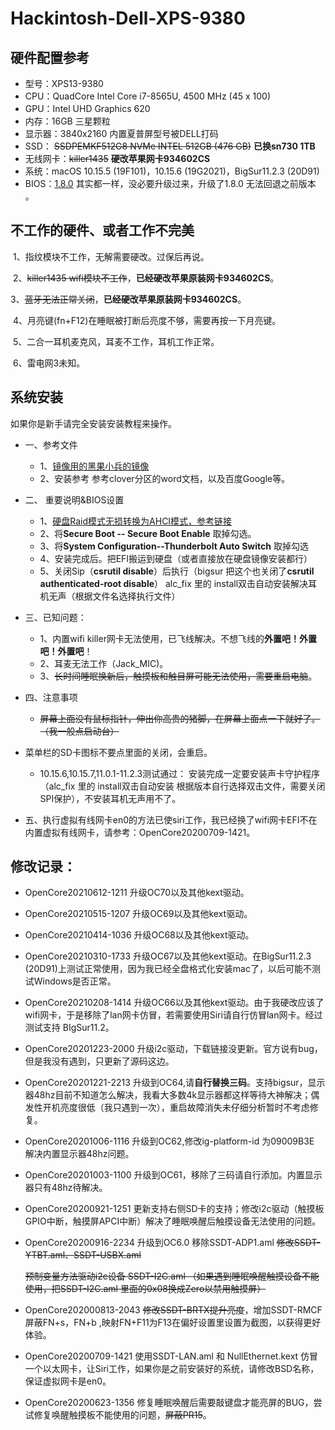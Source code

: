 # Hackintosh-Dell-XPS-9380

## 硬件配置参考

- 型号：XPS13-9380
- CPU：QuadCore Intel Core i7-8565U, 4500 MHz (45 x 100)
- GPU：Intel UHD Graphics 620
- 内存：16GB 三星颗粒
- 显示器：3840x2160 内置夏普屏型号被DELL打码
- SSD：  ~~SSDPEMKF512G8 NVMe INTEL 512GB (476 GB)~~ **已换sn730 1TB**
- 无线网卡：~~killer1435~~ **硬改苹果网卡934602CS**
- 系统：macOS 10.15.5 (19F101)，10.15.6 (19G2021)，BigSur11.2.3 (20D91)
- BIOS：[1.8.0](https://www.dell.com/support/home/cn/zh/cnbsd1/product-support/product/xps-13-9380-laptop/drivers)   其实都一样，没必要升级过来，升级了1.8.0 无法回退之前版本 。

## 不工作的硬件、或者工作不完美

​	1、指纹模块不工作，无解需要硬改。过保后再说。

​	2、~~killer1435 wifi模块不工作~~，**已经硬改苹果原装网卡934602CS**。

​	3、~~蓝牙无法正常关闭~~，**已经硬改苹果原装网卡934602CS**。

​	4、月亮键(fn+F12)在睡眠被打断后亮度不够，需要再按一下月亮键。

​	5、二合一耳机麦克风，耳麦不工作，耳机工作正常。

​	6、雷电网3未知。

## 系统安装

如果你是新手请完全安装安装教程来操作。
- 一、参考文件

     - 1、[镜像用的黑果小兵的镜像](https://mirrors.dtops.cc/iso/MacOS/daliansky_macos/)
     - 2、安装参考 参考clover分区的word文档，以及百度Google等。
- 二、 重要说明&BIOS设置

     - 1、[硬盘Raid模式无损转换为AHCI模式，参考链接](https://www.dazhuanlan.com/2019/12/15/5df650b549a64/)
     - 2、将**Secure Boot -- Secure Boot Enable** 取掉勾选。
     - 3、将**System Configuration--Thunderbolt Auto Switch** 取掉勾选
     - 4、安装完成后。把EFI搬运到硬盘（或者直接放在硬盘镜像安装都行）
     - 5、关闭Sip（**csrutil disable**）后执行（bigsur 把这个也关闭了**csrutil authenticated-root disable**） ⁨alc_fix⁩ 里的 install双击自动安装解决耳机无声（根据文件名选择执行文件）
- 三、已知问题：

     - 1、内置wifi killer网卡无法使用，已飞线解决。不想飞线的**外置吧！外置吧！外置吧**！
     - 2、耳麦无法工作（Jack_MIC)。
     - 3、~~长时间睡眠换新后，触摸板和触目屏可能无法使用，需要重启电脑~~。
- 四、注意事项

     - ~~屏幕上面没有鼠标指针，伸出你高贵的猪脚，在屏幕上面点一下就好了。（我一般点启动台）~~
- 菜单栏的SD卡图标不要点里面的关闭，会重启。
     - 10.15.6,10.15.7,11.0.1-11.2.3测试通过： 安装完成一定要安装声卡守护程序（⁨alc_fix⁩ 里的 install双击自动安装 根据版本自行选择双击文件，需要关闭SPI保护），不安装耳机无声用不了。
- 五、执行虚拟有线网卡en0的方法已使siri工作，我已经换了wifi网卡EFI不在内置虚拟有线网卡，请参考：OpenCore20200709-1421。

## 修改记录：
- OpenCore20210612-1211 升级OC70以及其他kext驱动。
- OpenCore20210515-1207 升级OC69以及其他kext驱动。

- OpenCore20210414-1036 升级OC68以及其他kext驱动。

- OpenCore20210310-1733 升级OC67以及其他kext驱动。在BigSur11.2.3 (20D91)上测试正常使用，因为我已经全盘格式化安装mac了，以后可能不测试Windows是否正常。

- OpenCore20210208-1414 升级OC66以及其他kext驱动。由于我硬改应该了wifi网卡，于是移除了lan网卡仿冒，若需要使用Siri请自行仿冒lan网卡。经过测试支持 BIgSur11.2。

- OpenCore20201223-2000 升级i2c驱动，下载链接没更新。官方说有bug，但是我没有遇到，只更新了源码这边。 

- OpenCore20201221-2213 升级到OC64,请**自行替换三码**。支持bigsur，显示器48hz目前不知道怎么解决，我看大多数4k显示器都这样等待大神解决；偶发性开机亮度很低（我只遇到一次），重启故障消失未仔细分析暂时不考虑修复。

- OpenCore20201006-1116 升级到OC62,修改ig-platform-id 为09009B3E  解决内置显示器48hz问题。

- OpenCore20201003-1100 升级到OC61，移除了三码请自行添加。内置显示器只有48hz待解决。

- OpenCore20200921-1251 更新支持右侧SD卡的支持；修改i2c驱动（触摸板GPIO中断，触摸屏APCI中断）解决了睡眠唤醒后触摸设备无法使用的问题。

- OpenCore20200916-2234  升级到OC6.0 移除SSDT-ADP1.aml ~~修改SSDT-YTBT.aml、SSDT-USBX.aml~~

  ~~预制变量方法驱动i2c设备 SSDT-I2C.aml （如果遇到睡眠唤醒触摸设备不能使用，把SSDT-I2C.aml 里面的0x08换成Zero以禁用触摸屏）~~

- OpenCore202000813-2043 ~~修改SSDT-BRTX提升亮度~~，增加SSDT-RMCF屏蔽FN+s，FN+b ,映射FN+F11为F13在偏好设置里设置为截图，以获得更好体验。

- OpenCore20200709-1421 使用SSDT-LAN.aml 和 NullEthernet.kext 仿冒一个以太网卡，让Siri工作，如果你是之前安装好的系统，请修改BSD名称，保证虚拟网卡是en0。

-	OpenCore20200623-1356 修复睡眠唤醒后需要敲键盘才能亮屏的BUG，尝试修复唤醒触摸板不能使用的问题，~~屏蔽PR15~~。
